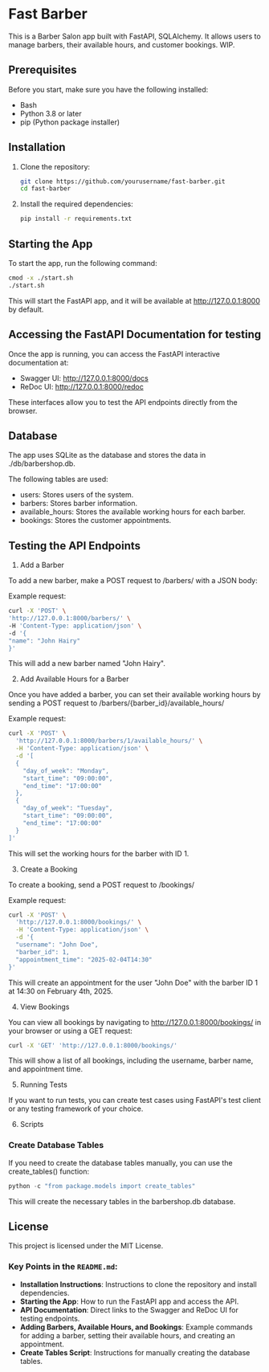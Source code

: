 # Fast Barber

This is a Barber Salon app built with FastAPI, SQLAlchemy. It allows users to manage barbers, their available hours, and customer bookings. WIP.

## Prerequisites

Before you start, make sure you have the following installed:

- Bash
- Python 3.8 or later
- pip (Python package installer)

## Installation

1. Clone the repository:

    ```bash
    git clone https://github.com/yourusername/fast-barber.git
    cd fast-barber
    ```

2. Install the required dependencies:

    ```bash
    pip install -r requirements.txt
    ```

## Starting the App

To start the app, run the following command:

```bash
cmod -x ./start.sh
./start.sh
```

This will start the FastAPI app, and it will be available at http://127.0.0.1:8000 by default.

## Accessing the FastAPI Documentation for testing

Once the app is running, you can access the FastAPI interactive documentation at:

- Swagger UI: http://127.0.0.1:8000/docs
- ReDoc UI: http://127.0.0.1:8000/redoc

These interfaces allow you to test the API endpoints directly from the browser.

## Database

The app uses SQLite as the database and stores the data in ./db/barbershop.db.

The following tables are used:

- users: Stores users of the system.
- barbers: Stores barber information.
- available_hours: Stores the available working hours for each barber.
- bookings: Stores the customer appointments.

## Testing the API Endpoints

1. Add a Barber

To add a new barber, make a POST request to /barbers/ with a JSON body:

Example request:

```bash
curl -X 'POST' \
'http://127.0.0.1:8000/barbers/' \
-H 'Content-Type: application/json' \
-d '{
"name": "John Hairy"
}' 
```

This will add a new barber named "John Hairy".

2. Add Available Hours for a Barber

Once you have added a barber, you can set their available working hours by sending a POST request to /barbers/{barber_id}/available_hours/

Example request:

```bash
curl -X 'POST' \
  'http://127.0.0.1:8000/barbers/1/available_hours/' \
  -H 'Content-Type: application/json' \
  -d '[
  {
    "day_of_week": "Monday",
    "start_time": "09:00:00",
    "end_time": "17:00:00"
  },
  {
    "day_of_week": "Tuesday",
    "start_time": "09:00:00",
    "end_time": "17:00:00"
  }
]'
```

This will set the working hours for the barber with ID 1.

3. Create a Booking

To create a booking, send a POST request to /bookings/

Example request:

```bash
curl -X 'POST' \
  'http://127.0.0.1:8000/bookings/' \
  -H 'Content-Type: application/json' \
  -d '{
  "username": "John Doe",
  "barber_id": 1,
  "appointment_time": "2025-02-04T14:30"
}'

```

This will create an appointment for the user "John Doe" with the barber ID 1 at 14:30 on February 4th, 2025.

4. View Bookings

You can view all bookings by navigating to http://127.0.0.1:8000/bookings/ in your browser or using a GET request:

```bash
curl -X 'GET' 'http://127.0.0.1:8000/bookings/'
```

This will show a list of all bookings, including the username, barber name, and appointment time.

5. Running Tests

If you want to run tests, you can create test cases using FastAPI's test client or any testing framework of your choice.

6. Scripts

### Create Database Tables

If you need to create the database tables manually, you can use the create_tables() function:

```python
python -c "from package.models import create_tables"
```

This will create the necessary tables in the barbershop.db database.

## License

This project is licensed under the MIT License.


### Key Points in the `README.md`:

- **Installation Instructions**: Instructions to clone the repository and install dependencies.
- **Starting the App**: How to run the FastAPI app and access the API.
- **API Documentation**: Direct links to the Swagger and ReDoc UI for testing endpoints.
- **Adding Barbers, Available Hours, and Bookings**: Example commands for adding a barber, setting their available hours, and creating an appointment.
- **Create Tables Script**: Instructions for manually creating the database tables.
